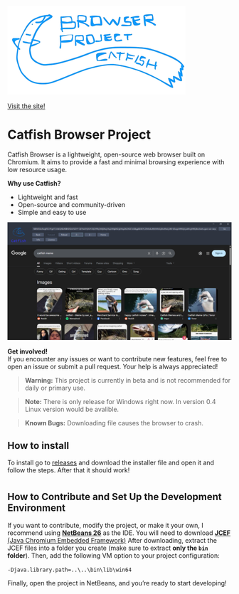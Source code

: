 ![logo](https://github.com/lynxjr3/Catfish/blob/main/logo.png)

[Visit the site!](https://sites.google.com/view/thecatco/projects)
# Catfish Browser Project

Catfish Browser is a lightweight, open-source web browser built on Chromium. It aims to provide a fast and minimal browsing experience with low resource usage.

**Why use Catfish?**

-   Lightweight and fast
-   Open-source and community-driven
-   Simple and easy to use

![logo](https://github.com/lynxjr3/Catfish/blob/main/app.png)

**Get involved!**  
If you encounter any issues or want to contribute new features, feel free to open an issue or submit a pull request. Your help is always appreciated!

> **Warning:** This project is currently in beta and is not recommended for daily or primary use.

> **Note:** There is only release for Windows right now. In version 0.4 Linux version would be avalible.

> **Known Bugs:** Downloading file causes the browser to crash.

## How to install

To install go to [releases](https://github.com/lynxjr3/Catfish/releases) and download the installer file and open it and follow the steps. After that it should work!

#
## How to Contribute and Set Up the Development Environment

If you want to contribute, modify the project, or make it your own, I recommend using [**NetBeans 26**](https://netbeans.apache.org/front/main/index.html) as the IDE.
You will need to download [**JCEF** (Java Chromium Embedded Framework)](https://github.com/jcefmaven/jcefbuild/releases/tag/1.0.66)
After downloading, extract the JCEF files into a folder you create (make sure to extract **only the `bin` folder**). Then, add the following VM option to your project configuration:

`-Djava.library.path=..\..\bin\lib\win64` 

Finally, open the project in NetBeans, and you’re ready to start developing!
